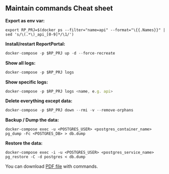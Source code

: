 ## Maintain commands Cheat sheet
**Export as env var:** 

```
export RP_PRJ=$(docker ps --filter="name=api" --format="\{{.Names}}" | sed 's/\(.*\)_api_[0-9]*/\1/')
```

**Install/restart ReportPortal:** 

```javascript
docker-compose -p $RP_PRJ up -d --force-recreate
```

**Show all logs:** 

```javascript
docker-compose -p $RP_PRJ logs
```

**Show specific logs:** 

```javascript
docker-compose -p $RP_PRJ logs <name, e.g. api>
```

**Delete everything except data:** 

```javascript
docker-compose -p $RP_PRJ down --rmi -v --remove-orphans
```

**Backup / Dump the data:** 

```
docker-compose exec -u <POSTGRES_USER> <postgres_container_name> pg_dump -Fc <POSTGRES_DB> > db.dump
```

**Restore the data:** 

```
docker-compose exec -i -u <POSTGRES_USER> <postgres_service_name> pg_restore -C -d postgres < db.dump
```

You can download [PDF file](/documentation/resources/CheatSheet.pdf) with commands.
